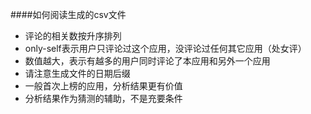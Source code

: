 ####如何阅读生成的csv文件
* 评论的相关数按升序排列
* only-self表示用户只评论过这个应用，没评论过任何其它应用（处女评）
* 数值越大，表示有越多的用户同时评论了本应用和另外一个应用
* 请注意生成文件的日期后缀
* 一般首次上榜的应用，分析结果更有价值
* 分析结果作为猜测的辅助，不是充要条件
